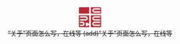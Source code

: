 <link rel="stylesheet" type="text/css" href="/stylesheets/main.css">
<script src = "/javascripts/extra.js"></script>
<div style = "max-width: 10%; height: auto;display: block;margin: 0 auto;">
    <img src="../assets/logo2.png" alt="Logo">
</div>

<div style = "text-align: center;">
    <span><del>“关于”页面怎么写，在线等 (add)“关于”页面怎么写，在线等</del></span>
</div>
<div class = "index__intro__small" id = "index_version">
</div>

<script>
  versionUpdate();
</script>

